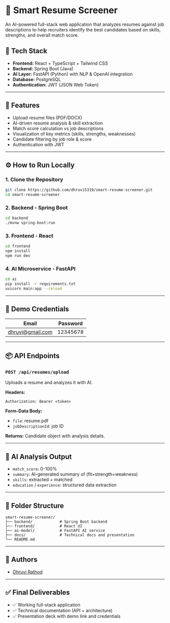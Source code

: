 
# 🧠 Smart Resume Screener

An AI-powered full-stack web application that analyzes resumes against job descriptions to help recruiters identify the best candidates based on skills, strengths, and overall match score.

## 🔧 Tech Stack

- **Frontend:** React + TypeScript + Tailwind CSS
- **Backend:** Spring Boot (Java)
- **AI Layer:** FastAPI (Python) with NLP & OpenAI integration
- **Database:** PostgreSQL
- **Authentication:** JWT (JSON Web Token)

---

## 📸 Features

- Upload resume files (PDF/DOCX)
- AI-driven resume analysis & skill extraction
- Match score calculation vs job descriptions
- Visualization of key metrics (skills, strengths, weaknesses)
- Candidate filtering by job role & score
- Authentication with JWT

---

## ⚙️ How to Run Locally

### 1. Clone the Repository
```bash
git clone https://github.com/dhruvi5319/smart-resume-screener.git
cd smart-resume-screener
```

### 2. Backend - Spring Boot
```bash
cd backend
./mvnw spring-boot:run
```

### 3. Frontend - React
```bash
cd frontend
npm install
npm run dev
```

### 4. AI Microservice - FastAPI
```bash
cd ai
pip install -r requirements.txt
uvicorn main:app --reload
```

---

## 🔐 Demo Credentials

| Email | Password |
|-------|----------|
| dhruvi@gmail.com | 12345678 |

---

## 📦 API Endpoints

### `POST /api/resumes/upload`
Uploads a resume and analyzes it with AI.

**Headers:**
```
Authorization: Bearer <token>
```

**Form-Data Body:**
- `file`: resume.pdf
- `jobDescriptionId`: job ID

**Returns:** Candidate object with analysis details.

---

## 🧠 AI Analysis Output

- `match_score`: 0-100%
- `summary`: AI-generated summary of (fit+strength+weakness)
- `skills`: extracted + matched
- `education` / `experience`: structured data extraction

---

## 📂 Folder Structure

```
smart-resume-screener/
├── backend/            # Spring Boot backend
├── frontend/           # React UI
├── ai-model/           # FastAPI AI service
├── docs/               # Technical docs and presentation
└── README.md
```

---

## 📢 Authors

- [Dhruvi Rathod](https://github.com/dhruvi5319)

---

## ✅ Final Deliverables

- ✅ Working full-stack application
- ✅ Technical documentation (API + architecture)
- ✅ Presentation deck with demo link and credentials